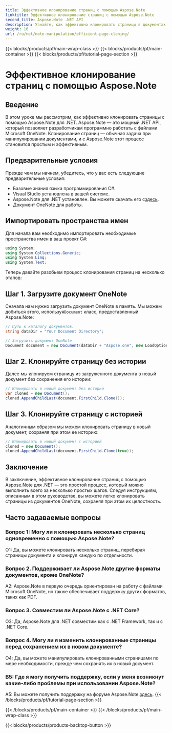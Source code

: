 ```yaml
---
title: Эффективное клонирование страниц с помощью Aspose.Note
linktitle: Эффективное клонирование страниц с помощью Aspose.Note
second_title: Aspose.Note .NET API
description: Узнайте, как эффективно клонировать страницы в документах OneNote с помощью Aspose.Note для .NET. Следуйте нашему пошаговому руководству, чтобы упростить реализацию.
weight: 16
url: /ru/net/note-manipulation/efficient-page-cloning/
---
```


{{< blocks/products/pf/main-wrap-class >}}
{{< blocks/products/pf/main-container >}}
{{< blocks/products/pf/tutorial-page-section >}}

# Эффективное клонирование страниц с помощью Aspose.Note

## Введение

В этом уроке мы рассмотрим, как эффективно клонировать страницы с помощью Aspose.Note для .NET. Aspose.Note — это мощный .NET API, который позволяет разработчикам программно работать с файлами Microsoft OneNote. Клонирование страниц — обычная задача при манипулировании документами, и с Aspose.Note этот процесс становится простым и эффективным.

## Предварительные условия

Прежде чем мы начнем, убедитесь, что у вас есть следующие предварительные условия:

- Базовые знания языка программирования C#.
- Visual Studio установлена в вашей системе.
-  Aspose.Note для .NET установлен. Вы можете скачать его с[здесь](https://releases.aspose.com/note/net/).
- Документ OneNote для работы.

## Импортировать пространства имен

Для начала вам необходимо импортировать необходимые пространства имен в ваш проект C#:

```csharp
using System;
using System.Collections.Generic;
using System.Linq;
using System.Text;
```

Теперь давайте разобьем процесс клонирования страниц на несколько этапов:

## Шаг 1. Загрузите документ OneNote

 Сначала нам нужно загрузить документ OneNote в память. Мы можем добиться этого, используя`Document` класс, предоставленный Aspose.Note:

```csharp
// Путь к каталогу документов.
string dataDir = "Your Document Directory";

// Загрузить документ OneNote
Document document = new Document(dataDir + "Aspose.one", new LoadOptions { LoadHistory = true });
```

## Шаг 2. Клонируйте страницу без истории

Далее мы клонируем страницу из загруженного документа в новый документ без сохранения его истории:

```csharp
// Клонировать в новый документ без истории
var cloned = new Document();
cloned.AppendChildLast(document.FirstChild.Clone());
```

## Шаг 3. Клонируйте страницу с историей

Аналогичным образом мы можем клонировать страницу в новый документ, сохраняя при этом ее историю:

```csharp
// Клонировать в новый документ с историей
cloned = new Document();
cloned.AppendChildLast(document.FirstChild.Clone(true));
```

## Заключение

В заключение, эффективное клонирование страниц с помощью Aspose.Note для .NET — это простой процесс, который можно выполнить всего за несколько простых шагов. Следуя инструкциям, описанным в этом руководстве, вы можете легко клонировать страницы из документов OneNote, сохраняя при этом их целостность.

## Часто задаваемые вопросы

### Вопрос 1: Могу ли я клонировать несколько страниц одновременно с помощью Aspose.Note?

О1: Да, вы можете клонировать несколько страниц, перебирая страницы документа и клонируя каждую по отдельности.

### Вопрос 2. Поддерживает ли Aspose.Note другие форматы документов, кроме OneNote?

A2: Aspose.Note в первую очередь ориентирован на работу с файлами Microsoft OneNote, но также обеспечивает поддержку других форматов, таких как PDF.

### Вопрос 3. Совместим ли Aspose.Note с .NET Core?

О3: Да, Aspose.Note для .NET совместим как с .NET Framework, так и с .NET Core.

### Вопрос 4. Могу ли я изменить клонированные страницы перед сохранением их в новом документе?

О4: Да, вы можете манипулировать клонированными страницами по мере необходимости, прежде чем сохранять их в новый документ.

### В5: Где я могу получить поддержку, если у меня возникнут какие-либо проблемы при использовании Aspose.Note?

 A5: Вы можете получить поддержку на форуме Aspose.Note.[здесь](https://forum.aspose.com/c/note/28).
{{< /blocks/products/pf/tutorial-page-section >}}

{{< /blocks/products/pf/main-container >}}
{{< /blocks/products/pf/main-wrap-class >}}

{{< blocks/products/products-backtop-button >}}

